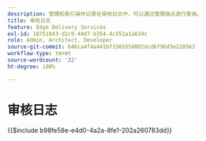 ```yaml
---
description: 管理和索引操作记录在审核日志中，可以通过管理端点进行查询。
title: 审核日志
feature: Edge Delivery Services
exl-id: 18751843-d2c9-44d7-b354-4c551a1a634c
role: Admin, Architect, Developer
source-git-commit: 646ca4f4a441bf1565558002dcd6f96d3e228563
workflow-type: tm+mt
source-wordcount: '22'
ht-degree: 100%

---
```


# 审核日志

{{$include b98fe58e-e4d0-4a2a-8fe1-202a260783dd}}
